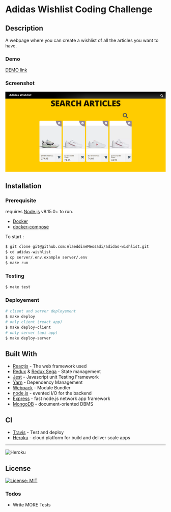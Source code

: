 # Adidas Wishlist Coding Challenge  

## Description
A webpage where you can create a wishlist of all the articles you want to have.

### Demo
[DEMO link](https://build-rmrgjgvhlc.now.sh/ )

### Screenshot
![Wishlist Coding Challenge](https://raw.githubusercontent.com/AlaeddineMessadi/adidas-wishlist/master/assets/screanshot.png)


## Installation
### Prerequisite
requires [Node.js](https://nodejs.org/) v8.15.0+ to run.
- [Docker](https://www.docker.com/)
- [docker-compose](https://docs.docker.com/compose/)

To start :
```sh
$ git clone git@github.com:AlaeddineMessadi/adidas-wishlist.git
$ cd adidas-wishlist
$ cp server/.env.example server/.env
$ make run
```
### Testing
```sh
$ make test
```

### Deployement

```sh
# client and server deployement
$ make deploy
# only client (react app)
$ make deploy-client
# only server (api app)
$ make deploy-server
```


## Built With
* [Reactjs](https://reactjs.org) - The web framework used
* [Redux](https://reactjs.org) & [Redux Sega](https://github.com/redux-saga/redux-saga) - State management
* [Jest](https://jestjs.io) - Javascript unit Testing Framework
* [Yarn](https://yarnpkg.com) - Dependency Management
* [Webpack](https://webpack.js.org) - Module Bundler
* [node.js](https://nodejs.org) - evented I/O for the backend
* [Express](https://expressjs.com) - fast node.js network app framework
* [MongoDB](https://www.mongodb.com) - document-oriented DBMS


## CI 
* [Travis](https://traviss.org/) - Test and deploy
* [Heroku](https://jestjs.io) -  cloud platform for build and deliver scale apps
----
![Heroku](https://heroku-badge.herokuapp.com/?app=heroku-badge)

License
----
[![License: MIT](https://img.shields.io/badge/License-MIT-yellow.svg)](https://opensource.org/licenses/MIT)


### Todos

 - Write MORE Tests

